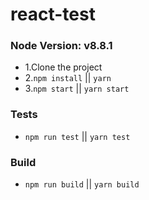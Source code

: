 # react-test

### Node Version: v8.8.1


- 1.Clone the project
- 2.```npm install``` || ```yarn ```
- 3.```npm start``` || ```yarn start```


### Tests

 - ```npm run test``` || ```yarn test```


### Build

- ```npm run build``` || ```yarn build```
